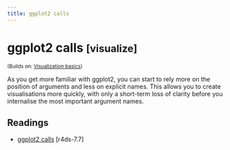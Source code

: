 ```yaml
---
title: ggplot2 calls
---
```


<!-- Generated automatically from vis-calls.yml. Do not edit by hand -->

# ggplot2 calls <small class='visualize'>[visualize]</small>
<small>(Builds on: [Visualization basics](vis-basics.md))</small>

As you get more familiar with ggplot2, you can start to rely more
on the position of arguments and less on explicit names. This allows
you to create visualisations more quickly, with only a short-term
loss of clarity before you internalise the most important argument
names.

## Readings

  * [ggplot2 calls](http://r4ds.had.co.nz/exploratory-data-analysis.html#ggplot2-calls) [r4ds-7.7]


